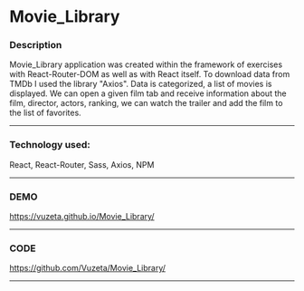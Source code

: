 # Movie_Library

### Description 

Movie_Library application was created within the framework of exercises with React-Router-DOM as well as with React itself.
To download data from TMDb I used the library "Axios".
Data is categorized, a list of movies is displayed.
We can open a given film tab and receive information about the film, director, actors, ranking, we can watch the trailer and add the film to the list of favorites.

------------
### Technology used:

React, React-Router, Sass, Axios, NPM

 ------------
### DEMO

https://vuzeta.github.io/Movie_Library/

------------
### CODE

https://github.com/Vuzeta/Movie_Library/

------------
